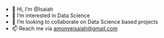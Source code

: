 - 👋 Hi, I’m @Isaiah
- 👀 I’m interested in Data Science
- 💞️ I’m looking to collaborate on Data Science based projects
- 📫 Reach me via amonyeisaiah@gmail.com

<!---
Amonye/Amonye is a ✨ special ✨ repository because its `README.md` (this file) appears on your GitHub profile.
You can click the Preview link to take a look at your changes.
--->
